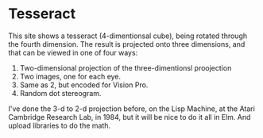 # Tesseract

This site shows a tesseract (4-dimentionsal cube), being rotated through the fourth dimension. The result is projected onto three dimensions, and that can be viewed in one of four ways:

1. Two-dimensional projection of the three-dimentionsl proojection
2. Two images, one for each eye.
3. Same as 2, but encoded for Vision Pro.
4. Random dot stereogram.

I've done the 3-d to 2-d projection before, on the Lisp Machine, at the Atari Cambridge Research Lab, in 1984, but it will be nice to do it all in Elm. And upload libraries to do the math.
